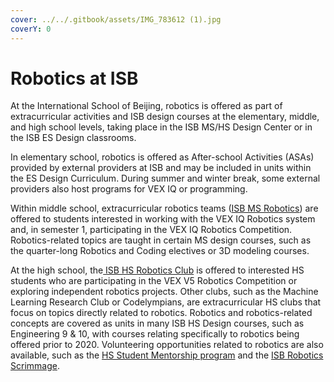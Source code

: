 ```yaml
---
cover: ../../.gitbook/assets/IMG_783612 (1).jpg
coverY: 0
---
```


# Robotics at ISB

At the International School of Beijing, robotics is offered as part of extracurricular activities and ISB design courses at the elementary, middle, and high school levels, taking place in the ISB MS/HS Design Center or in the ISB ES Design classrooms.&#x20;

In elementary school, robotics is offered as After-school Activities (ASAs) provided by external providers at ISB and may be included in units within the ES Design Curriculum. During summer and winter break, some external providers also host programs for VEX IQ or programming.&#x20;

Within middle school, extracurricular robotics teams ([ISB MS Robotics](isb-ms-robotics/)) are offered to students interested in working with the VEX IQ Robotics system and, in semester 1, participating in the VEX IQ Robotics Competition. Robotics-related topics are taught in certain MS design courses, such as the quarter-long Robotics and Coding electives or 3D modeling courses.

At the high school, the[ ISB HS Robotics Club](isb-hs-robotics-club/) is offered to interested HS students who are participating in the VEX V5 Robotics Competition or exploring independent robotics projects. Other clubs, such as the Machine Learning Research Club or Codelympians, are extracurricular HS clubs that focus on topics directly related to robotics. Robotics and robotics-related concepts are covered as units in many ISB HS Design courses, such as Engineering 9 & 10, with courses relating specifically to robotics being offered prior to 2020. Volunteering opportunities related to robotics are also available, such as the [HS Student Mentorship program](programs-and-initiatives/student-mentorship.md) and the [ISB Robotics Scrimmage](programs-and-initiatives/isb-robotics-scrimmage.md).&#x20;

